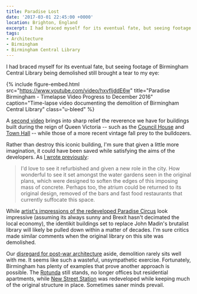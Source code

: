 ```yaml
---
title: Paradise Lost
date: '2017-03-01 22:45:00 +0000'
location: Brighton, England
excerpt: I had braced myself for its eventual fate, but seeing footage of Birmingham Central Library being demolished still brought a tear to my eye.
tags:
- Architecture
- Birmingham
- Birmingham Central Library
---
```

I had braced myself for its eventual fate, but seeing footage of Birmingham Central Library being demolished still brought a tear to my eye:

{% include figure-embed.html
  src="https://www.youtube.com/video/hxvfIjddE6w"
  title="Paradise Birmingham - Timelapse Video Progress to December 2016"
  caption="Time-lapse video documenting the demolition of Birmingham Central Library"
  class="u-bleed"
%}

A [second video][1] brings into sharp relief the reverence we have for buildings built during the reign of Queen Victoria -- such as the [Council House][2] and [Town Hall][3] -- while those of a more recent vintage fall prey to the bulldozers.

Rather than destroy this iconic building, I'm sure that given a little more imagination, it could have been saved while satisfying the aims of the developers. As [I wrote previously][4]:

> I'd love to see it refurbished and given a new role in the city. How wonderful to see it set amongst the water gardens seen in the original plans, which were designed to soften the edges of this imposing mass of concrete. Perhaps too, the atrium could be returned to its original design, removed of the bars and fast food restaurants that currently suffocate this space.

While [artist's impressions of the redeveloped Paradise Circus][5] look impressive (assuming its always sunny and Brexit hasn't decimated the local economy), the identikit buildings set to replace John Madin's brutalist library will likely be pulled down within a matter of decades. I'm sure critics made similar comments when the original library on this site was demolished.

Our [disregard for post-war architecture][6] aside, demolition rarely sits well with me. It seems like such a wasteful, unsympathetic exercise. Fortunately, Birmingham has plenty of examples that prove another approach is possible. The [Rotunda][7] still stands, no longer offices but residential apartments, while [New Street Station][8] was redeveloped while keeping much of the original structure in place. Sometimes saner minds prevail.

[1]: https://www.youtube.com/video/kyRLeEP-ICs
[2]: https://en.wikipedia.org/wiki/Council_House,_Birmingham
[3]: https://en.wikipedia.org/wiki/Birmingham_Town_Hall
[4]: /2010/06/a_new_library_for_birmingham
[5]: http://www.paradisebirmingham.co.uk/phase-one/
[6]: https://www.theguardian.com/cities/2015/sep/02/blitz-london-bomb-sites-redevelopment
[7]: https://en.wikipedia.org/wiki/Rotunda_(Birmingham)
[8]: https://en.wikipedia.org/wiki/Birmingham_New_Street_station
